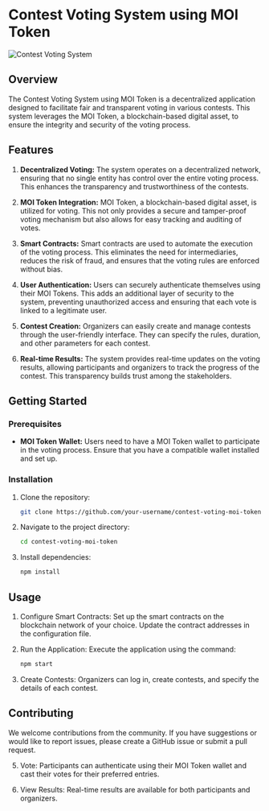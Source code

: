 # Contest Voting System using MOI Token

![Contest Voting System](images/contest-voting-system.png)

## Overview

The Contest Voting System using MOI Token is a decentralized application designed to facilitate fair and transparent voting in various contests. This system leverages the MOI Token, a blockchain-based digital asset, to ensure the integrity and security of the voting process.

## Features

1. **Decentralized Voting:** The system operates on a decentralized network, ensuring that no single entity has control over the entire voting process. This enhances the transparency and trustworthiness of the contests.

2. **MOI Token Integration:** MOI Token, a blockchain-based digital asset, is utilized for voting. This not only provides a secure and tamper-proof voting mechanism but also allows for easy tracking and auditing of votes.

3. **Smart Contracts:** Smart contracts are used to automate the execution of the voting process. This eliminates the need for intermediaries, reduces the risk of fraud, and ensures that the voting rules are enforced without bias.

4. **User Authentication:** Users can securely authenticate themselves using their MOI Tokens. This adds an additional layer of security to the system, preventing unauthorized access and ensuring that each vote is linked to a legitimate user.

5. **Contest Creation:** Organizers can easily create and manage contests through the user-friendly interface. They can specify the rules, duration, and other parameters for each contest.

6. **Real-time Results:** The system provides real-time updates on the voting results, allowing participants and organizers to track the progress of the contest. This transparency builds trust among the stakeholders.

## Getting Started

### Prerequisites

- **MOI Token Wallet:** Users need to have a MOI Token wallet to participate in the voting process. Ensure that you have a compatible wallet installed and set up.

### Installation

1. Clone the repository:
   ```bash
   git clone https://github.com/your-username/contest-voting-moi-token.git
2. Navigate to the project directory:
   ```bash
   cd contest-voting-moi-token
3. Install dependencies:
   ```bash
   npm install

## Usage
1. Configure Smart Contracts: Set up the smart contracts on the blockchain network of your choice. Update the contract addresses in the configuration file.

2. Run the Application: Execute the application using the command:
   ```bash
   npm start

3. Create Contests: Organizers can log in, create contests, and specify the details of each contest.

## Contributing

We welcome contributions from the community. If you have suggestions or would like to report issues, please create a GitHub issue or submit a pull request.

5. Vote: Participants can authenticate using their MOI Token wallet and cast their votes for their preferred entries.

6. View Results: Real-time results are available for both participants and organizers.
